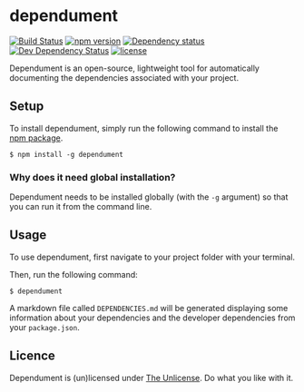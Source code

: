 # dependument

[![Build Status](https://travis-ci.org/Jameskmonger/dependument.svg?branch=typescript)](https://travis-ci.org/Jameskmonger/dependument)
[![npm version](https://badge.fury.io/js/dependument.svg)](https://badge.fury.io/js/dependument)
[![Dependency status](https://david-dm.org/dependument/dependument/status.png)](https://david-dm.org/dependument/dependument#info=dependencies&view=table)
[![Dev Dependency Status](https://david-dm.org/jameskmonger/dependument/dev-status.png)](https://david-dm.org/jameskmonger/dependument#info=devDependencies&view=table)
[![license](https://img.shields.io/badge/license-unlicense-blue.svg)](http://shields.io/)

Dependument is an open-source, lightweight tool for automatically documenting the dependencies associated with your project.

## Setup
To install dependument, simply run the following command to install the [npm package](https://www.npmjs.com/package/dependument).

    $ npm install -g dependument

### Why does it need global installation?
Dependument needs to be installed globally (with the `-g` argument) so that you can run it from the command line.

## Usage
To use dependument, first navigate to your project folder with your terminal.

Then, run the following command:

    $ dependument

A markdown file called `DEPENDENCIES.md` will be generated displaying some information about your dependencies and the developer dependencies from your `package.json`.

## Licence
Dependument is (un)licensed under [The Unlicense](http://unlicense.org/). Do what you like with it.
